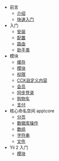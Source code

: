 - 前言
    - [介绍](/docs/introduction)
    - [快速入门](/docs/quick) 
- 入门
    - [安装](/docs/installation)
    - [配置](/docs/configuration) 
    - [路由](/docs/routing) 
    - [助手类](/docs/helpers)
- 模块
    - [缓存](/docs/cache)
    - [模块](/docs/module)
    - [权限](/docs/auth)
    - [CCK自定义内容](/docs/cck)  
    - [会员](/docs/member)
    - [同步登录](/docs/oauth)
    - [购物车](/docs/cart)
    - [支付](/docs/payment)	  
- 核心命名空间 app\core
    - [分页](/docs/pager)
    - [数据库操作](/docs/db)
    - [数组](/docs/arr)
    - [字符串](/docs/str)
    - [文件](/docs/file) 
- Yii 2 入门
    - [模块](/docs/yii2module)
     